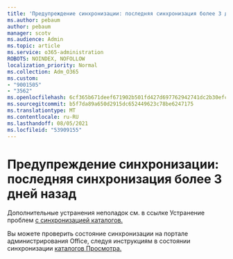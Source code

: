 ```yaml
---
title: 'Предупреждение синхронизации: последняя синхронизация более 3 дней назад'
ms.author: pebaum
author: pebaum
manager: scotv
ms.audience: Admin
ms.topic: article
ms.service: o365-administration
ROBOTS: NOINDEX, NOFOLLOW
localization_priority: Normal
ms.collection: Adm_O365
ms.custom:
- "9001505"
- "3562"
ms.openlocfilehash: 6cf365b671deef671902b501fd427d697762942741dc2b30efc97b953c5e1878
ms.sourcegitcommit: b5f7da89a650d2915dc652449623c78be6247175
ms.translationtype: MT
ms.contentlocale: ru-RU
ms.lasthandoff: 08/05/2021
ms.locfileid: "53909155"
---
```

# <a name="sync-warning-last-synced-more-than-3-days-ago"></a>Предупреждение синхронизации: последняя синхронизация более 3 дней назад

Дополнительные устранения неполадок см. в ссылке Устранение проблем [с синхронизацией каталогов.](https://docs.microsoft.com/office365/enterprise/fix-problems-with-directory-synchronization)

Вы можете проверить состояние синхронизации на портале администрирования Office, следуя инструкциям в состоянии синхронизации [каталогов Просмотра.](https://docs.microsoft.com/office365/enterprise/view-directory-synchronization-status)

